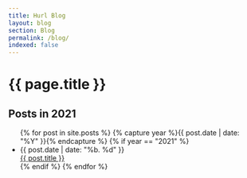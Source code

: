 ```yaml
---
title: Hurl Blog
layout: blog
section: Blog
permalink: /blog/
indexed: false
---
```


# {{ page.title }}

## Posts in 2021

<ul class="u-list-style-none">
  {% for post in site.posts %}
    {% capture year %}{{ post.date | date: "%Y" }}{% endcapture %}
    {% if year == "2021" %}
        <li class="row">
            <div class="col1 blog-post-short-date">{{ post.date | date: "%b. %d" }}</div>
            <div class="col6 blog-post-link"><a href="{{ post.url }}">{{ post.title }}</a></div>
        </li>
    {% endif %}
  {% endfor %}
</ul>